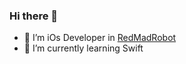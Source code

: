 ### Hi there 👋

- 🔭 I’m iOs Developer in [RedMadRobot](https://www.redmadrobot.ru/)
- 🌱 I’m currently learning Swift
